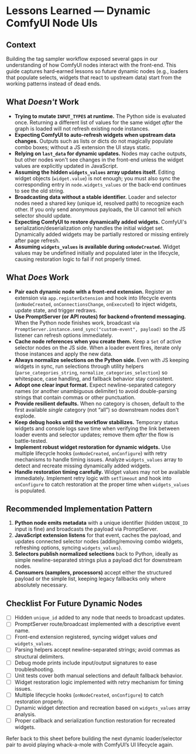 # Lessons Learned — Dynamic ComfyUI Node UIs

## Context

Building the tag sampler workflow exposed several gaps in our understanding of how ComfyUI nodes interact with the front-end. This guide captures hard‑earned lessons so future dynamic nodes (e.g., loaders that populate selects, widgets that react to upstream data) start from the working patterns instead of dead ends.

## What _Doesn't_ Work

- **Trying to mutate `INPUT_TYPES` at runtime.** The Python side is evaluated once. Returning a different list of values for the same widget _after_ the graph is loaded will not refresh existing node instances.
- **Expecting ComfyUI to auto-refresh widgets when upstream data changes.** Outputs such as lists or dicts do not magically populate combo boxes; without a JS extension the UI stays static.
- **Relying on `last_data` for dynamic updates.** Nodes may cache outputs, but other nodes won't see changes in the front-end unless the widget values are explicitly updated in JavaScript.
- **Assuming the hidden `widgets_values` array updates itself.** Editing widget objects (`widget.value`) is not enough; you must also sync the corresponding entry in `node.widgets_values` or the back-end continues to see the old string.
- **Broadcasting data without a stable identifier.** Loader and selector nodes need a shared key (unique id, resolved path) to recognize each other. If you only send anonymous payloads, the UI cannot tell which selector should update.
- **Expecting ComfyUI to restore dynamically added widgets.** ComfyUI's serialization/deserialization only handles the initial widget set. Dynamically added widgets may be partially restored or missing entirely after page refresh.
- **Assuming `widgets_values` is available during `onNodeCreated`.** Widget values may be undefined initially and populated later in the lifecycle, causing restoration logic to fail if not properly timed.

## What _Does_ Work

- **Pair each dynamic node with a front-end extension.** Register an extension via `app.registerExtension` and hook into lifecycle events (`onNodeCreated`, `onConnectionsChange`, `onExecuted`) to inject widgets, update state, and trigger redraws.
- **Use PromptServer (or API routes) for backend→frontend messaging.** When the Python node finishes work, broadcast via `PromptServer.instance.send_sync("custom-event", payload)` so the JS listener can refresh options immediately.
- **Cache node references when you create them.** Keep a `Set` of active selector nodes on the JS side. When a loader event fires, iterate only those instances and apply the new data.
- **Always normalize selections on the Python side.** Even with JS keeping widgets in sync, run selections through utility helpers (`parse_categories_string`, `normalize_categories_selection`) so whitespace, case handling, and fallback behavior stay consistent.
- **Adopt one clear input format.** Expect newline-separated category names (or another unambiguous delimiter) to avoid double-parsing strings that contain commas or other punctuation.
- **Provide resilient defaults.** When no category is chosen, default to the first available _single_ category (not “all”) so downstream nodes don't explode.
- **Keep debug hooks until the workflow stabilizes.** Temporary status widgets and console logs save time when verifying the link between loader events and selector updates; remove them _after_ the flow is battle-tested.
- **Implement robust widget restoration for dynamic widgets.** Use multiple lifecycle hooks (`onNodeCreated`, `onConfigure`) with retry mechanisms to handle timing issues. Analyze `widgets_values` array to detect and recreate missing dynamically added widgets.
- **Handle restoration timing carefully.** Widget values may not be available immediately. Implement retry logic with `setTimeout` and hook into `onConfigure` to catch restoration at the proper time when `widgets_values` is populated.

## Recommended Implementation Pattern

1. **Python node emits metadata** with a unique identifier (hidden `UNIQUE_ID` input is fine) and broadcasts the payload via PromptServer.
2. **JavaScript extension listens** for that event, caches the payload, and updates connected selector nodes (adding/removing combo widgets, refreshing options, syncing `widgets_values`).
3. **Selectors publish normalized selections** back to Python, ideally as simple newline-separated strings plus a payload dict for downstream nodes.
4. **Consumers (samplers, processors)** accept either the structured payload or the simple list, keeping legacy fallbacks only where absolutely necessary.

## Checklist For Future Dynamic Nodes

- [ ] Hidden `unique_id` added to any node that needs to broadcast updates.
- [ ] PromptServer route/broadcast implemented with a descriptive event name.
- [ ] Front-end extension registered, syncing widget values _and_ `widgets_values`.
- [ ] Parsing helpers accept newline-separated strings; avoid commas as structural delimiters.
- [ ] Debug mode prints include input/output signatures to ease troubleshooting.
- [ ] Unit tests cover both manual selections and default fallback behavior.
- [ ] Widget restoration logic implemented with retry mechanism for timing issues.
- [ ] Multiple lifecycle hooks (`onNodeCreated`, `onConfigure`) to catch restoration properly.
- [ ] Dynamic widget detection and recreation based on `widgets_values` array analysis.
- [ ] Proper callback and serialization function restoration for recreated widgets.

Refer back to this sheet before building the next dynamic loader/selector pair to avoid playing whack-a-mole with ComfyUI’s UI lifecycle again.
